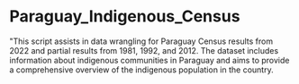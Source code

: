 # Paraguay_Indigenous_Census
"This script assists in data wrangling for Paraguay Census results from 2022 and partial results from 1981, 1992, and 2012. The dataset includes information about indigenous communities in Paraguay and aims to provide a comprehensive overview of the indigenous population in the country.
